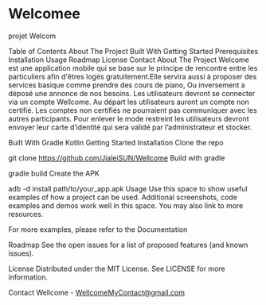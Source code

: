 # Welcomee
projet Welcom

Table of Contents
About The Project
Built With
Getting Started
Prerequisites
Installation
Usage
Roadmap
License
Contact
About The Project
Welcome est une application mobile qui se base sur le principe de rencontre entre les particuliers afin d'êtres 
logés gratuitement.Elle servira aussi à proposer des services basique comme prendre des cours de piano, Ou inversement a déposé une annonce de nos besoins.
Les utilisateurs devront se connecter via un compte Wellcome. Au départ les utilisateurs auront un compte non certifié. Les comptes non certifiés ne pourraient pas communiquer avec les autres participants. Pour enlever le mode restreint les utilisateurs devront envoyer leur carte d’identité qui sera validé par l’administrateur et stocker.

Built With
Gradle
Kotlin
Getting Started
Installation
Clone the repo

git clone https://github.com/JialeiSUN/Wellcome
Build with gradle

gradle build
Create the APK

adb -d install path/to/your_app.apk
Usage
Use this space to show useful examples of how a project can be used. Additional screenshots, code examples and demos work well in this space. You may also link to more resources.

For more examples, please refer to the Documentation

Roadmap
See the open issues for a list of proposed features (and known issues).

License
Distributed under the MIT License. See LICENSE for more information.

Contact
Wellcome - WellcomeMyContact@gmail.com



